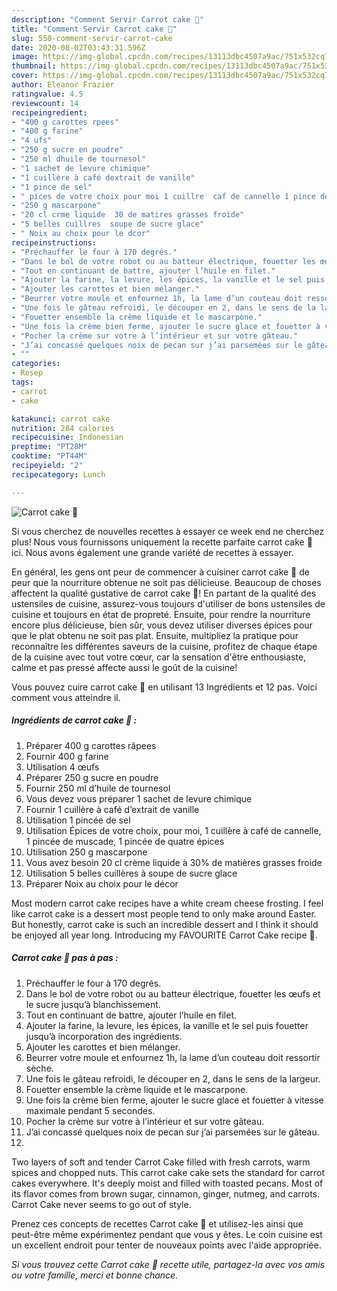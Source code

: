 ```yaml
---
description: "Comment Servir Carrot cake 🥕"
title: "Comment Servir Carrot cake 🥕"
slug: 550-comment-servir-carrot-cake
date: 2020-08-02T03:43:31.596Z
image: https://img-global.cpcdn.com/recipes/13113dbc4507a9ac/751x532cq70/carrot-cake-🥕-photo-principale-de-la-recette.jpg
thumbnail: https://img-global.cpcdn.com/recipes/13113dbc4507a9ac/751x532cq70/carrot-cake-🥕-photo-principale-de-la-recette.jpg
cover: https://img-global.cpcdn.com/recipes/13113dbc4507a9ac/751x532cq70/carrot-cake-🥕-photo-principale-de-la-recette.jpg
author: Eleanor Frazier
ratingvalue: 4.5
reviewcount: 14
recipeingredient:
- "400 g carottes rpees"
- "400 g farine"
- "4 ufs"
- "250 g sucre en poudre"
- "250 ml dhuile de tournesol"
- "1 sachet de levure chimique"
- "1 cuillère à café dextrait de vanille"
- "1 pince de sel"
- " pices de votre choix pour moi 1 cuillre  caf de cannelle 1 pince de muscade 1 pince de quatre pices"
- "250 g mascarpone"
- "20 cl crme liquide  30 de matires grasses froide"
- "5 belles cuillres  soupe de sucre glace"
- " Noix au choix pour le dcor"
recipeinstructions:
- "Préchauffer le four à 170 degrés.⁣"
- "Dans le bol de votre robot ou au batteur électrique, fouetter les œufs et le sucre jusqu’à blanchissement.⁣"
- "Tout en continuant de battre, ajouter l’huile en filet.⁣"
- "Ajouter la farine, la levure, les épices, la vanille et le sel puis fouetter jusqu’à incorporation des ingrédients.⁣"
- "Ajouter les carottes et bien mélanger."
- "Beurrer votre moule et enfournez 1h, la lame d’un couteau doit ressortir sèche.⁣"
- "Une fois le gâteau refroidi, le découper en 2, dans le sens de la largeur."
- "Fouetter ensemble la crème liquide et le mascarpone⁣."
- "Une fois la crème bien ferme, ajouter le sucre glace et fouetter à vitesse maximale pendant 5 secondes."
- "Pocher la crème sur votre à l’intérieur et sur votre gâteau."
- "J’ai concassé quelques noix de pecan sur j’ai parsemées sur le gâteau."
- ""
categories:
- Resep
tags:
- carrot
- cake

katakunci: carrot cake 
nutrition: 284 calories
recipecuisine: Indonesian
preptime: "PT28M"
cooktime: "PT44M"
recipeyield: "2"
recipecategory: Lunch

---
```



![Carrot cake 🥕](https://img-global.cpcdn.com/recipes/13113dbc4507a9ac/751x532cq70/carrot-cake-🥕-photo-principale-de-la-recette.jpg)

Si vous cherchez de nouvelles recettes à essayer ce week end ne cherchez plus! Nous vous fournissons uniquement la recette parfaite carrot cake 🥕 ici. Nous avons également une grande variété de recettes à essayer.

En général, les gens ont peur de commencer à cuisiner carrot cake 🥕 de peur que la nourriture obtenue ne soit pas délicieuse. Beaucoup de choses affectent la qualité gustative de carrot cake 🥕! En partant de la qualité des ustensiles de cuisine, assurez-vous toujours d'utiliser de bons ustensiles de cuisine et toujours en état de propreté. Ensuite, pour rendre la nourriture encore plus délicieuse, bien sûr, vous devez utiliser diverses épices pour que le plat obtenu ne soit pas plat. Ensuite, multipliez la pratique pour reconnaître les différentes saveurs de la cuisine, profitez de chaque étape de la cuisine avec tout votre cœur, car la sensation d'être enthousiaste, calme et pas pressé affecte aussi le goût de la cuisine!

<!--inarticleads1-->

Vous pouvez cuire carrot cake 🥕 en utilisant 13 Ingrédients et 12 pas. Voici comment vous atteindre il.

##### Ingrédients de carrot cake 🥕 :

1. Préparer 400 g carottes râpees
1. Fournir 400 g farine
1. Utilisation 4 œufs
1. Préparer 250 g sucre en poudre
1. Fournir 250 ml d’huile de tournesol
1. Vous devez vous préparer 1 sachet de levure chimique
1. Fournir 1 cuillère à café d’extrait de vanille
1. Utilisation 1 pincée de sel
1. Utilisation  Épices de votre choix, pour moi, 1 cuillère à café de cannelle, 1 pincée de muscade, 1 pincée de quatre épices
1. Utilisation 250 g mascarpone
1. Vous avez besoin 20 cl crème liquide à 30% de matières grasses froide
1. Utilisation 5 belles cuillères à soupe de sucre glace
1. Préparer  Noix au choix pour le décor


Most modern carrot cake recipes have a white cream cheese frosting. I feel like carrot cake is a dessert most people tend to only make around Easter. But honestly, carrot cake is such an incredible dessert and I think it should be enjoyed all year long. Introducing my FAVOURITE Carrot Cake recipe 🥕. 

<!--inarticleads2-->

##### Carrot cake 🥕 pas à pas :

1. Préchauffer le four à 170 degrés.⁣
1. Dans le bol de votre robot ou au batteur électrique, fouetter les œufs et le sucre jusqu’à blanchissement.⁣
1. Tout en continuant de battre, ajouter l’huile en filet.⁣
1. Ajouter la farine, la levure, les épices, la vanille et le sel puis fouetter jusqu’à incorporation des ingrédients.⁣
1. Ajouter les carottes et bien mélanger.
1. Beurrer votre moule et enfournez 1h, la lame d’un couteau doit ressortir sèche.⁣
1. Une fois le gâteau refroidi, le découper en 2, dans le sens de la largeur.
1. Fouetter ensemble la crème liquide et le mascarpone⁣.
1. Une fois la crème bien ferme, ajouter le sucre glace et fouetter à vitesse maximale pendant 5 secondes.
1. Pocher la crème sur votre à l’intérieur et sur votre gâteau.
1. J’ai concassé quelques noix de pecan sur j’ai parsemées sur le gâteau.
1. 


Two layers of soft and tender Carrot Cake filled with fresh carrots, warm spices and chopped nuts. This carrot cake cake sets the standard for carrot cakes everywhere. It&#39;s deeply moist and filled with toasted pecans. Most of its flavor comes from brown sugar, cinnamon, ginger, nutmeg, and carrots. Carrot Cake never seems to go out of style. 

<!--inarticleads1-->

<p>
Prenez ces concepts de recettes Carrot cake 🥕 et utilisez-les ainsi que peut-être même expérimentez pendant que vous y êtes. Le coin cuisine est un excellent endroit pour tenter de nouveaux points avec l'aide appropriée.
</p>

<p>
<i>Si vous trouvez cette Carrot cake 🥕 recette utile, partagez-la avec vos amis ou votre famille, merci et bonne chance.</i>
</p>
